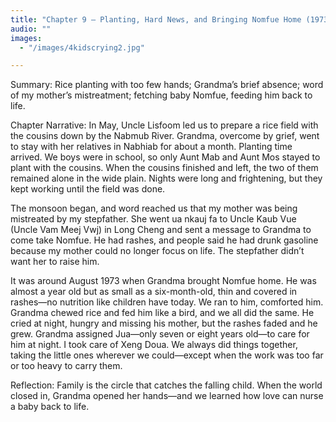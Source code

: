 ```yaml
---
title: "Chapter 9 — Planting, Hard News, and Bringing Nomfue Home (1973)"
audio: ""
images:
  - "/images/4kidscrying2.jpg"

---
```


Summary: Rice planting with too few hands; Grandma’s brief absence; word of my mother’s mistreatment; fetching baby Nomfue, feeding him back to life.

Chapter Narrative: In May, Uncle Lisfoom led us to prepare a rice field with the cousins down by the Nabmub River. Grandma, overcome by grief, went to stay with her relatives in Nabhiab for about a month. Planting time arrived. We boys were in school, so only Aunt Mab and Aunt Mos stayed to plant with the cousins. When the cousins finished and left, the two of them remained alone in the wide plain. Nights were long and frightening, but they kept working until the field was done.

The monsoon began, and word reached us that my mother was being mistreated by my stepfather. She went ua nkauj fa to Uncle Kaub Vue (Uncle Vam Meej Vwj) in Long Cheng and sent a message to Grandma to come take Nomfue. He had rashes, and people said he had drunk gasoline because my mother could no longer focus on life. The stepfather didn’t want her to raise him.

It was around August 1973 when Grandma brought Nomfue home. He was almost a year old but as small as a six-month-old, thin and covered in rashes—no nutrition like children have today. We ran to him, comforted him. Grandma chewed rice and fed him like a bird, and we all did the same. He cried at night, hungry and missing his mother, but the rashes faded and he grew. Grandma assigned Jua—only seven or eight years old—to care for him at night. I took care of Xeng Doua. We always did things together, taking the little ones wherever we could—except when the work was too far or too heavy to carry them.

Reflection:
Family is the circle that catches the falling child. When the world closed in, Grandma opened her hands—and we learned how love can nurse a baby back to life.